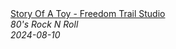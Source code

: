 <!--2024-08-10 03:00:07-->
<div class="yb">
  <a class="nodecor" href="/posts.html?rok/story_of_a_toy_-_freedom_trail_studio">
    <img class="preview" data-videoid="CGkjkaSt3cY" src="https://i4.ytimg.com/vi/CGkjkaSt3cY/hqdefault.jpg" align="middle" alt="">
  </a>
  <div class="inlbl text">
    <a class="nodecor" href="/posts.html?rok/story_of_a_toy_-_freedom_trail_studio">Story Of A Toy - Freedom Trail Studio</a><br>
    <i class="smaller2">80's Rock N Roll</i><br>
    <i class="smaller3">2024-08-10</i>
  </div>
</div>
